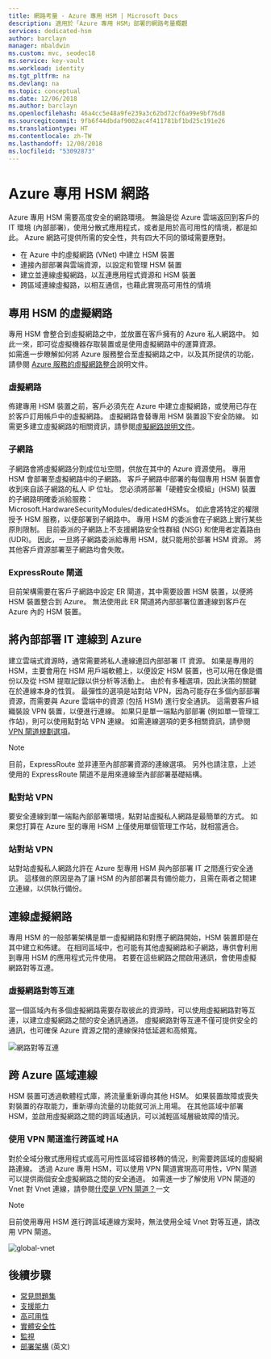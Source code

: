 ```yaml
---
title: 網路考量 - Azure 專用 HSM | Microsoft Docs
description: 適用於「Azure 專用 HSM」部署的網路考量概觀
services: dedicated-hsm
author: barclayn
manager: mbaldwin
ms.custom: mvc, seodec18
ms.service: key-vault
ms.workload: identity
ms.tgt_pltfrm: na
ms.devlang: na
ms.topic: conceptual
ms.date: 12/06/2018
ms.author: barclayn
ms.openlocfilehash: 46a4cc5e48a9fe239a3c62bd72cf6a99e9bf76d8
ms.sourcegitcommit: 9fb6f44dbdaf9002ac4f411781bf1bd25c191e26
ms.translationtype: HT
ms.contentlocale: zh-TW
ms.lasthandoff: 12/08/2018
ms.locfileid: "53092873"
---
```

# <a name="azure-dedicated-hsm-networking"></a>Azure 專用 HSM 網路

Azure 專用 HSM 需要高度安全的網路環境。 無論是從 Azure 雲端返回到客戶的 IT 環境 (內部部署)，使用分散式應用程式，或者是用於高可用性的情境，都是如此。 Azure 網路可提供所需的安全性，共有四大不同的領域需要應對。

- 在 Azure 中的虛擬網路 (VNet) 中建立 HSM 裝置
- 連接內部部署與雲端資源，以設定和管理 HSM 裝置
- 建立並連線虛擬網路，以互連應用程式資源和 HSM 裝置
- 跨區域連線虛擬路，以相互通信，也藉此實現高可用性的情境

## <a name="virtual-network-for-your-dedicated-hsms"></a>專用 HSM 的虛擬網路

專用 HSM 會整合到虛擬網路之中，並放置在客戶擁有的 Azure 私人網路中。 如此一來，即可從虛擬機器存取裝置或是使用虛擬網路中的運算資源。  
如需進一步瞭解如何將 Azure 服務整合至虛擬網路之中，以及其所提供的功能，請參閱 [Azure 服務的虛擬網路整合](../virtual-network/virtual-network-for-azure-services.md)說明文件。

### <a name="virtual-networks"></a>虛擬網路

佈建專用 HSM 裝置之前，客戶必須先在 Azure 中建立虛擬網路，或使用已存在於客戶訂用帳戶中的虛擬網路。 虛擬網路會替專用 HSM 裝置設下安全防線。 如需更多建立虛擬網路的相關資訊，請參閱[虛擬網路說明文件](../virtual-network/virtual-networks-overview.md)。

### <a name="subnets"></a>子網路

子網路會將虛擬網路分割成位址空間，供放在其中的 Azure 資源使用。 專用 HSM 會部署至虛擬網路中的子網路。 客戶子網路中部署的每個專用 HSM 裝置會收到來自該子網路的私人 IP 位址。 您必須將部署「硬體安全模組」(HSM) 裝置的子網路明確委派給服務：Microsoft.HardwareSecurityModules/dedicatedHSMs。 如此會將特定的權限授予 HSM 服務，以便部署到子網路中。 專用 HSM 的委派會在子網路上實行某些原則限制。 目前委派的子網路上不支援網路安全性群組 (NSG) 和使用者定義路由 (UDR)。 因此，一旦將子網路委派給專用 HSM，就只能用於部署 HSM 資源。 將其他客戶資源部署至子網路均會失敗。


### <a name="expressroute-gateway"></a>ExpressRoute 閘道

目前架構需要在客戶子網路中設定 ER 閘道，其中需要設置 HSM 裝置，以便將 HSM 裝置整合到 Azure。 無法使用此 ER 閘道將內部部署位置連線到客戶在 Azure 內的 HSM 裝置。

## <a name="connecting-your-on-premises-it-to-azure"></a>將內部部署 IT 連線到 Azure

建立雲端式資源時，通常需要將私人連線連回內部部署 IT 資源。 如果是專用的 HSM，主要會用在 HSM 用戶端軟體上，以便設定 HSM 裝置，也可以用在像是備份以及從 HSM 提取記錄以供分析等活動上。 由於有多種選項，因此決策的關鍵在於連線本身的性質。  最彈性的選項是站對站 VPN，因為可能存在多個內部部署資源，而需要與 Azure 雲端中的資源 (包括 HSM) 進行安全通訊。 這需要客戶組織裝設 VPN 裝置，以便進行連線。 如果只是單一端點內部部署 (例如單一管理工作站)，則可以使用點對站 VPN 連線。
如需連線選項的更多相關資訊，請參閱 [VPN 閘道規劃選項](../vpn-gateway/vpn-gateway-about-vpngateways.md?toc=%2fazure%2fvirtual-network%2ftoc.json#planningtable)。

>[!NOTE]
目前，ExpressRoute 並非連至內部部署資源的連線選項。 另外也請注意，上述使用的 ExpressRoute 閘道不是用來連線至內部部署基礎結構。

### <a name="point-to-site-vpn"></a>點對站 VPN

要安全連線到單一端點內部部署環境，點對站虛擬私人網路是最簡單的方式。 如果您打算在 Azure 型的專用 HSM 上僅使用單個管理工作站，就相當適合。

### <a name="site-to-site-vpn"></a>站對站 VPN

站對站虛擬私人網路允許在 Azure 型專用 HSM 與內部部署 IT 之間進行安全通訊。 這樣做的原因是為了讓 HSM 的內部部署具有備份能力，且需在兩者之間建立連線，以供執行備份。

## <a name="connecting-virtual-networks"></a>連線虛擬網路

專用 HSM 的一般部署架構是單一虛擬網路和對應子網路開始，HSM 裝置即是在其中建立和佈建。 在相同區域中，也可能有其他虛擬網路和子網路，專供會利用到專用 HSM 的應用程式元件使用。 若要在這些網路之間啟用通訊，會使用虛擬網路對等互連。

### <a name="virtual-network-peering"></a>虛擬網路對等互連

當一個區域內有多個虛擬網路需要存取彼此的資源時，可以使用虛擬網路對等互連，以建立虛擬網路之間的安全通訊通道。  虛擬網路對等互連不僅可提供安全的通訊，也可確保 Azure 資源之間的連線保持低延遲和高頻寬。

![網路對等互連](media/networking/peering.png)

## <a name="connecting-across-azure-regions"></a>跨 Azure 區域連線

HSM 裝置可透過軟體程式庫，將流量重新導向其他 HSM。 如果裝置故障或喪失對裝置的存取能力，重新導向流量的功能就可派上用場。 在其他區域中部署 HSM，並啟用虛擬網路之間的跨區域通訊，可以減輕區域層級故障的情況。

### <a name="cross-region-ha-using-vpn-gateway"></a>使用 VPN 閘道進行跨區域 HA

對於全域分散式應用程式或高可用性區域容錯移轉的情況，則需要跨區域的虛擬網路連線。 透過 Azure 專用 HSM，可以使用 VPN 閘道實現高可用性，VPN 閘道可以提供兩個安全虛擬網路之間的安全通道。 如需進一步了解使用 VPN 閘道的 Vnet 對 Vnet 連線，請參閱[什麼是 VPN 閘道？](../vpn-gateway/vpn-gateway-about-vpngateways.md#V2V)一文

>[!NOTE]
目前使用專用 HSM 進行跨區域連線方案時，無法使用全域 Vnet 對等互連，請改用 VPN 閘道。 

![global-vnet](media/networking/global-vnet.png)

## <a name="next-steps"></a>後續步驟

- [常見問題集](faq.md)
- [支援能力](supportability.md)
- [高可用性](high-availability.md)
- [實體安全性](physical-security.md)
- [監視](monitoring.md)
- [部署架構](deployment-architecture.md) (英文)